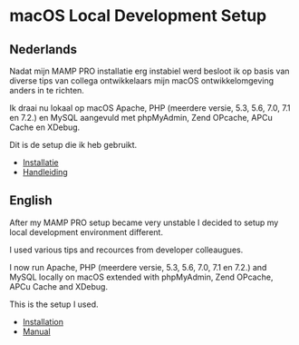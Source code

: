 # macOS Local Development Setup

## Nederlands

Nadat mijn MAMP PRO installatie erg instabiel werd besloot ik op basis van diverse tips van collega ontwikkelaars mijn macOS ontwikkelomgeving anders in te richten.

Ik draai nu lokaal op macOS Apache, PHP (meerdere versie, 5.3, 5.6, 7.0, 7.1 en 7.2.) en MySQL aangevuld met phpMyAdmin, Zend OPcache, APCu Cache en XDebug.

Dit is de setup die ik heb gebruikt.

- <a href="https://github.com/renekreijveld/macOS-Local-Development-Setup/blob/master/development.setup.dutch.md" target="_blank">Installatie</a>
- <a href="https://github.com/renekreijveld/macOS-Local-Development-Setup/blob/master/manual.dutch.md" target="_blank">Handleiding</a>

## English

After my MAMP PRO setup became very unstable I decided to setup my local development environment different.

I used various tips and recources from developer colleaugues.

I now run Apache, PHP (meerdere versie, 5.3, 5.6, 7.0, 7.1 en 7.2.) and MySQL locally on macOS extended with phpMyAdmin, Zend OPcache, APCu Cache and XDebug.

This is the setup I used.

- <a href="https://github.com/renekreijveld/macOS-Local-Development-Setup/blob/master/development.setup.english.md" target="_blank">Installation</a>
- <a href="https://github.com/renekreijveld/macOS-Local-Development-Setup/blob/master/manual.english.md" target="_blank">Manual</a>

